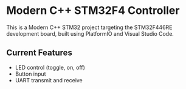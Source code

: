 # Modern C++ STM32F4 Controller

This is a Modern C++ STM32 project targeting the STM32F446RE development board, built using PlatformIO and Visual Studio Code.

## Current Features
- LED control (toggle, on, off)
- Button input
- UART transmit and receive
